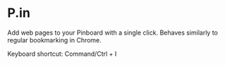 P.in
====

Add web pages to your Pinboard with a single click. Behaves similarly to regular bookmarking in Chrome.

Keyboard shortcut:
Command/Ctrl + I

